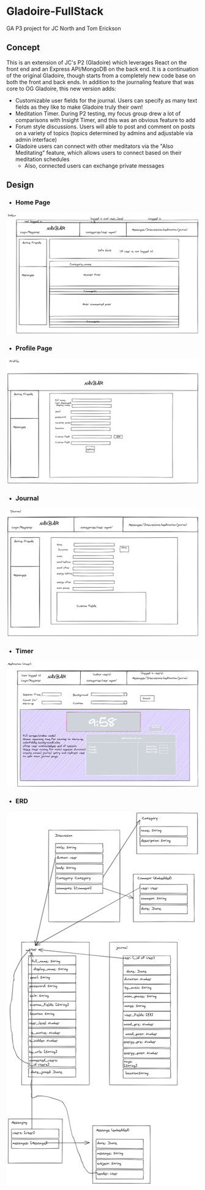 # Gladoire-FullStack
GA P3 project for JC North and Tom Erickson

## Concept
This is an extension of JC's P2 (Gladoire) which leverages React on the front end and 
an Express API/MongoDB on the back end.
It is a continuation of the original Gladoire, though starts from a completely new code base on both the front and back 
ends.
In addition to the journaling feature that was core to OG Gladoire, this new version adds:

- Customizable user fields for the journal.  Users can specify as many text fields as they like to make Gladoire truly 
  their own!
- Meditation Timer.  During P2 testing, my focus group drew a lot of comparisons with Insight Timer, and this was an 
  obvious feature to add
- Forum style discussions.  Users will able to post and comment on posts on a variety of topics 
  (topics determined by admins and adjustable via admin interface)
- Gladoire users can connect with other meditators via the "Also Meditating" feature, which allows users to connect based on their meditation schedules
  - Also, connected users can exchange private messages
  
## Design

- ### Home Page
![](assets/gladoire2-HomePage.png)

- ### Profile Page
![](assets/galdoire2-profilepage.png)

- ### Journal
![](assets/Gladoire2-Journal.png)

- ### Timer
![](assets/Gladoire2-Timer.png)

- ### ERD
![](assets/gladoire2-ERD.png)
